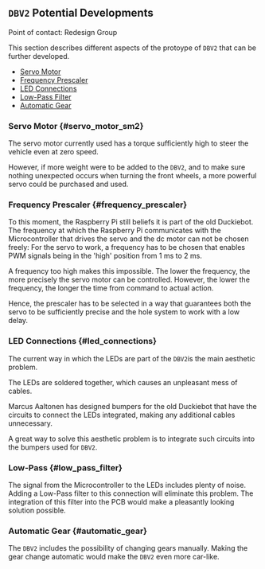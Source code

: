 ## `DBV2` Potential Developments

Point of contact: Redesign Group

This section describes different aspects of the protoype of `DBV2` that can be further developed.

- [Servo Motor](#servo_motor_sm2)
- [Frequency Prescaler](#frequency_prescaler)
- [LED Connections](#led_connections)
- [Low-Pass Filter](#low_pass_filter)
- [Automatic Gear](#automatic_gear)


### Servo Motor {#servo_motor_sm2}

The servo motor currently used has a torque sufficiently high to steer the vehicle even at zero speed.

However, if more weight were to be added to the `DBV2`, and to make sure nothing unexpected occurs when turning the front wheels, a more powerful servo could be purchased and used.

### Frequency Prescaler {#frequency_prescaler}

To this moment, the Raspberry Pi still beliefs it is part of the old Duckiebot. The frequency at which the Raspberry Pi communicates with the Microcontroller that drives the servo and the dc motor can not be chosen freely: For the servo to work, a frequency has to be chosen that enables PWM signals being in the 'high' position from 1 ms to 2 ms.

A frequency too high makes this impossible. The lower the frequency, the more precisely the servo motor can be controlled. However, the lower the frequency, the longer the time from command to actual action.

Hence, the prescaler has to be selected in a way that guarantees both the servo to be sufficiently precise and the hole system to work with a low delay.

### LED Connections {#led_connections}

The current way in which the LEDs are part of the `DBV2`is the main aesthetic problem.

The LEDs are soldered together, which causes an unpleasant mess of cables.

Marcus Aaltonen has designed bumpers for the old Duckiebot that have the circuits to connect the LEDs integrated, making any additional cables unnecessary.

A great way to solve this aesthetic problem is to integrate such circuits into the bumpers used for `DBV2`.

### Low-Pass {#low_pass_filter}

The signal from the Microcontroller to the LEDs includes plenty of noise. Adding a Low-Pass filter to this connection will eliminate this problem. The integration of this filter into the PCB would make a pleasantly looking solution possible.

### Automatic Gear {#automatic_gear}

The `DBV2` includes the possibility of changing gears manually. Making the gear change automatic would make the `DBV2` even more car-like.
